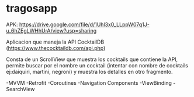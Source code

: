 # tragosapp
APK: https://drive.google.com/file/d/1Uhl3x0_LLppW07q1J-u_6hZEgLWHhUrA/view?usp=sharing

 Aplicacion que maneja la API CocktailDB (https://www.thecocktaildb.com/api.php)
 
 Consta de un ScrollView que muestra los cocktails que contiene la API, permite buscar por el nombre un cocktail (intentar con nombre de cocktails ej:daiquiri, martini, negroni) y muestra los detalles en otro fragmento.
 
 -MVVM 
 -Retrofit 
 -Coroutines 
 -Navigation Components
 -ViewBinding
 -SearchView
